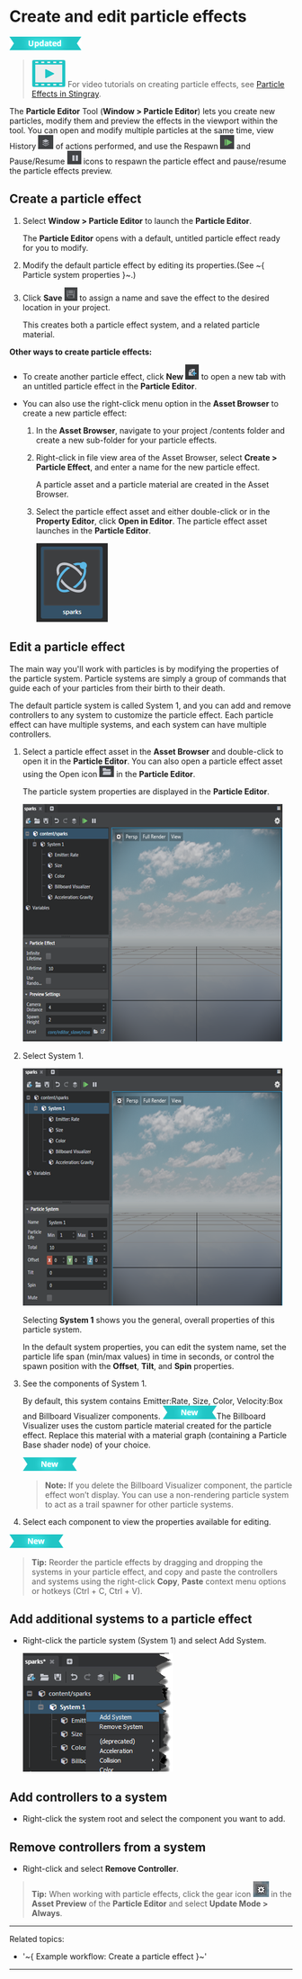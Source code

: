 # Create and edit particle effects

![UPDATED](../images/updated.png)

> ![](../images/icon_video.png) For video tutorials on creating particle effects, see <a href="http://area.autodesk.com/learning/creating-particle-effects-in-stingray" target="blank">Particle Effects in Stingray</a>.

The **Particle Editor** Tool (**Window > Particle Editor**) lets you create new particles, modify them and preview the effects in the viewport within the tool. You can open and modify multiple particles at the same time, view History ![](../images/icon_partEd_history.png) of actions performed, and use the Respawn ![](../images/icon_particle_respawn.png) and Pause/Resume ![](../images/icon_partEd_pause.png) icons to respawn the particle effect and pause/resume the particle effects preview.

## Create a particle effect

1.	Select **Window > Particle Editor** to launch the **Particle Editor**.

    The **Particle Editor** opens with a default, untitled particle effect ready for you to modify.
2.	Modify the default particle effect by editing its properties.(See ~{ Particle system properties }~.)
3.	Click **Save** ![](../images/icon_save.png) to assign a name and save the effect to the desired location in your project.

	This creates both a particle effect system, and a related particle material.

**Other ways to create particle effects:**

-	To create another particle effect, click **New** ![](../images/icon_createAsset.png) to open a new tab with an untitled particle effect in the **Particle Editor**.

-	You can also use the right-click menu option in the **Asset Browser** to create a new particle effect:

	1.	In the **Asset Browser**, navigate to your project /contents folder and create a new sub-folder for your particle effects.

	2. Right-click in file view area of the Asset Browser, select **Create > Particle Effect**, and enter a name for the new particle effect.

		A particle asset and a particle material are created in the Asset Browser.

	3. Select the particle effect asset and either double-click or in the **Property Editor**, click **Open in Editor**. The particle effect asset launches in the **Particle Editor**.

		![](../images/create_particle.png)

## Edit a particle effect

The main way you'll work with particles is by modifying the properties of the particle system. Particle systems are simply a group of commands that guide each of your particles from their birth to their death.

The default particle system is called System 1, and you can add and remove controllers to any system to customize the particle effect. Each particle effect can have multiple systems, and each system can have multiple controllers.

1. Select a particle effect asset in the **Asset Browser** and double-click to open it in the **Particle Editor**. You can also open a particle effect asset using the Open icon ![](../images/icon_scriptEd_Open.png) in the **Particle Editor**.

	The particle system properties are displayed in the **Particle Editor**.

	![](../images/particle_properties.png)

2. Select System 1.

	![](../images/particle_system1.png)

	Selecting **System 1** shows you the general, overall properties of this particle system.

	In the default system properties, you can edit the system name, set the particle life span (min/max values) in time in seconds, or control the spawn position with the **Offset**, **Tilt**, and **Spin** properties.

3. See the components of System 1.

	By default, this system contains Emitter:Rate, Size, Color, Velocity:Box and Billboard Visualizer components. [![NEW](../images/new.png "What else is new in v1.8?")](../release_notes/readme_1.8.html)The Billboard Visualizer uses the custom particle material created for the particle effect. Replace this material with a material graph (containing a Particle Base shader node) of your choice.

	[![NEW](../images/new.png "What else is new in v1.8?")](../release_notes/readme_1.8.html)

	>**Note:** If you delete the Billboard Visualizer component, the particle effect won’t display. You can use a non-rendering particle system to act as a trail spawner for other particle systems.

4. Select each component to view the properties available for editing.

[![NEW](../images/new.png "What else is new in v1.8?")](../release_notes/readme_1.8.html)

>**Tip:** Reorder the particle effects by dragging and dropping the systems in your particle effect, and copy and paste the controllers and systems using the right-click **Copy**, **Paste** context menu options or hotkeys (Ctrl + C, Ctrl + V).

## Add additional systems to a particle effect

-	Right-click the particle system (System 1) and select Add System.

	![](../images/particle_add_system.png)

## Add controllers to a system

- Right-click the system root and select the component you want to add.

## Remove controllers from a system

-	Right-click and select **Remove Controller**.

> **Tip:** When working with particle effects, click the gear icon ![](../images/icon_assetPreview.png) in the **Asset Preview** of the **Particle Editor** and select **Update Mode > Always**.

---
Related topics:
-	'~{ Example workflow: Create a particle effect }~'
---
